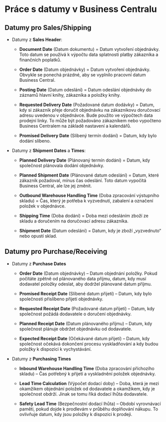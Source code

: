 # Práce s datumy v Business Centralu
  

## Datumy pro **Sales/Shipping**
  * Datumy z **Sales Header**:
    - **Document Date** (Datum dokumentu) = Datum vytvoření objednávky. Toto datum se používá k výpočtu data splatnosti platby zákazníka a finančních poplatků.
      
    - **Order Date** (Datum objednávky) = Datum vytvoření objednávky. Obvykle se ponechá prázdné, aby se vyplnilo pracovní datum Business Central.
    - **Posting Date** (Datum odeslání) = Datum odeslání objednávky do záznamů hlavní knihy, zákazníka a položky knihy.
    - **Requested Delivery Date** (Požadované datum dodávky) = Datum, kdy si zákazník přeje doručit objednávku na zákazníkovu doručovací adresu uvedenou v objednávce. Bude použito ve výpočtech data prodejní linky.
To může být požadováno zákazníkem nebo vypočteno Business Centralem na základě nastavení a kalendářů.
    - **Promised Delivery Date** (Slíbený termín dodání) = Datum, kdy bylo dodání slíbeno.

  * Datumy z **Shipment Dates** a **Times**:
    - **Planned Delivery Date** (Plánovaný termín dodání) = Datum, kdy společnost plánovala dodání objednávky.
      
    - **Planned Shipment Date** (Plánované datum odeslání) = Datum, které zákazník požadoval, mínus čas odeslání. Toto datum vypočítá Business Central, ale lze jej změnit.
    - **Outbound Warehouse Handling Time** (Doba zpracování výstupního skladu) = Čas, který je potřeba k vyzvednutí, zabalení a označení položek v objednávce.
    - **Shipping Time** (Doba dodání) = Doba mezi odesláním zboží ze skladu a doručením na doručovací adresu zákazníka.
    - **Shipment Date** (Datum odeslání) = Datum, kdy je zboží „vyzvednuto“ nebo opustí sklad.
      
## Datumy pro **Purchase/Receiving**
  * Datumy z **Purchase Dates**
    - **Order Date** (Datum objednávky) – Datum objednání položky. Pokud počítáte zpětně od plánovaného data příjmu, datum, kdy musí dodavatel položky odeslat, aby dodržel plánované datum příjmu.
      
    - **Promised Receipt Date** (Slíbené datum přijetí) – Datum, kdy bylo společnosti přislíbeno přijetí objednávky.
    - **Requested Receipt Date** (Požadované datum přijetí) – Datum, kdy společnost požádá dodavatele o doručení objednávky.
    - **Planned Receipt Date** (Datum plánovaného příjmu) – Datum, kdy společnost plánuje obdržet objednávku od dodavatele.
    - **Expected Receipt Date** (Očekávané datum přijetí) – Datum, kdy společnost očekává dokončení procesu vyskladňování a kdy budou položky k dispozici k vychystávání.

  * Datumy z **Purchasing Times**
    - **Inbound Warehouse Handling Time** (Doba zpracování příchozího skladu) – Čas potřebný k přijetí a vyskladnění položek objednávky.
      
    - **Lead Time Calculation** (Výpočet dodací doby) – Doba, která je mezi okamžikem objednání položek od dodavatele a okamžikem, kdy je společnost obdrží. Jinak se tomu říká dodací lhůta dodavatele.
    - **Safety Lead Time** (Bezpečnostní dodací lhůta) – Období vyrovnávací paměti, pokud dojde k prodlevám v průběhu doplňování nákupu. To ovlivňuje datum, kdy jsou položky k dispozici k prodeji.
